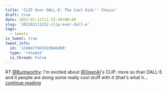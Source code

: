 ```yaml
---
title: 'CLIP Over DALL-E: The Cool Kids'' Choice'
draft: true
date: 2021-01-11T11:52:49+00:00
slug: '202101111152-clip-over-dall-e'
tags:
  - tweets
is_tweet: true
tweet_info:
  id: '1348477941919846400'
  type: 'retweet'
  is_thread: False
---
```




RT [@Buntworthy](https://x.com/Buntworthy): I'm excited about [@OpenAI](https://x.com/OpenAI)'s CLIP, more so than DALL-E and it people are doing some really cool stuff with it (that's what h… [continue reading](https://x.com/sytelus/status/1348477941919846400)
